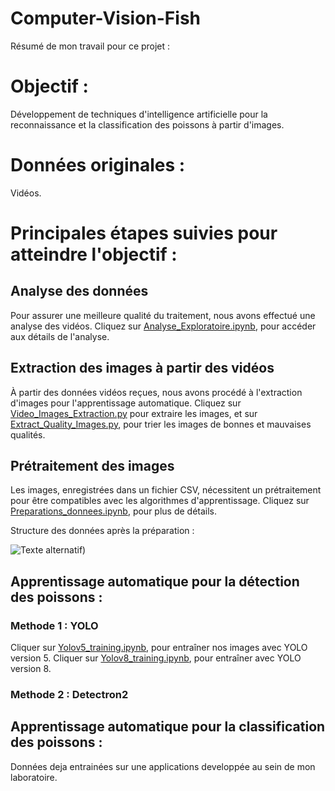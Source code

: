 # Computer-Vision-Fish

Résumé de mon travail pour ce projet :

# Objectif : 
Développement de techniques d'intelligence artificielle pour la reconnaissance et la classification des poissons à partir d'images.

# Données originales :
Vidéos.

# Principales étapes suivies pour atteindre l'objectif :
## Analyse des données 
Pour assurer une meilleure qualité du traitement, nous avons effectué une analyse des vidéos. Cliquez sur [Analyse_Exploratoire.ipynb](https://github.com/Mikael1226/Computer-Vision-Fish/blob/main/Analyse_Exploratoire.ipynb), pour accéder aux détails de l'analyse.
## Extraction des images à partir des vidéos 
À partir des données vidéos reçues, nous avons procédé à l'extraction d'images pour l'apprentissage automatique. Cliquez sur [Video_Images_Extraction.py](https://github.com/Mikael1226/Computer-Vision-Fish/blob/main/Video_Images_Extraction.py) pour extraire les images, et sur [Extract_Quality_Images.py](https://github.com/Mikael1226/Computer-Vision-Fish/blob/main/Extract_Quality_Images.py), pour trier les images de bonnes et mauvaises qualités.

## Prétraitement des images 
Les images, enregistrées dans un fichier CSV, nécessitent un prétraitement pour être compatibles avec les algorithmes d'apprentissage. Cliquez sur [Preparations_donnees.ipynb](https://github.com/Mikael1226/Computer-Vision-Fish/blob/main/Preparations_donnees.ipynb), pour plus de détails.

Structure des données après la préparation :

![Texte alternatif](https://miro.medium.com/v2/resize:fit:828/format:webp/1*U-fN4t-mq8EDqfgafjM_zw.png))


## Apprentissage automatique pour la détection des poissons :
### Methode 1 : YOLO
Cliquer sur [Yolov5_training.ipynb](https://github.com/Mikael1226/Computer-Vision-Fish/blob/main/Yolov5_training.ipynb), pour entraîner nos images avec YOLO version 5. Cliquer sur [Yolov8_training.ipynb](https://github.com/Mikael1226/Computer-Vision-Fish/blob/main/Yolov8_training.ipynb), pour entraîner avec YOLO version 8.
### Methode 2 : Detectron2

## Apprentissage automatique pour la classification des poissons :
Données deja entrainées sur une applications developpée au sein de mon laboratoire.

